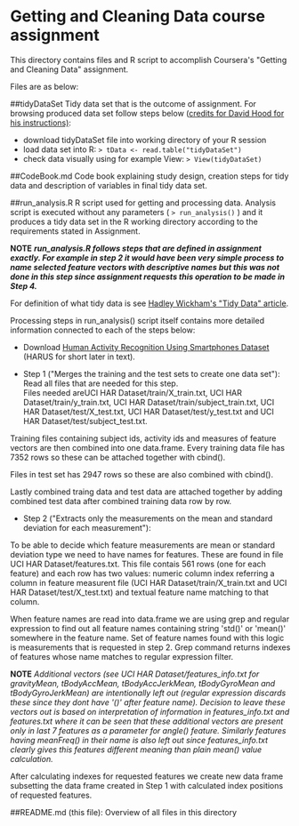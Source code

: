# Getting and Cleaning Data course assignment

This directory contains files and R script to accomplish Coursera's "Getting and Cleaning Data" assignment. 

Files are as below:

##tidyDataSet 
Tidy data set that is the outcome of assignment. For browsing produced data set follow steps below ([credits for David Hood for his instructions)](https://thoughtfulbloke.wordpress.com/2015/09/09/):
* download tidyDataSet file into working directory of your R session
* load data set into R: 
`> tData <- read.table("tidyDataSet")`
* check data visually using for example View: `> View(tidyDataSet)`

##CodeBook.md
Code book explaining study design, creation steps for tidy data and description of variables in final tidy data set.

##run_analysis.R 
R script used for getting and processing data. 
Analysis script is executed without any parameters ( `> run_analysis()` ) and it produces a tidy data set in the R working directory according to the requirements stated in Assignment. 

**NOTE** __*run_analysis.R follows steps that are defined in assignment exactly. For example in step 2 it would have been very simple process to name selected feature vectors with descriptive names but this was not done in this step since assignment requests this operation to be made in Step 4.*__

For definition of what tidy data is see [Hadley Wickham's "Tidy Data" article](http://vita.had.co.nz/papers/tidy-data.pdf).  

Processing steps in run_analysis() script itself contains more detailed information connected to each of the steps below:

* Download [Human Activity Recognition Using Smartphones Dataset](https://d396qusza40orc.cloudfront.net/getdata%2Fprojectfiles%2FUCI%20HAR%20Dataset.zip) (HARUS for short later in text).

* Step 1 ("Merges the training and the test sets to create one data set"): 
Read all files that are needed for this step.  
Files needed areUCI HAR Dataset/train/X_train.txt,  UCI HAR Dataset/train/y_train.txt,  UCI HAR Dataset/train/subject_train.txt,  UCI HAR Dataset/test/X_test.txt,  UCI HAR Dataset/test/y_test.txt and UCI HAR Dataset/test/subject_test.txt. 

Training files containing subject ids, activity ids and measures of feature vectors are then combined into one data.frame. Every training data file has 7352 rows so these can be attached together with cbind(). 

Files in test set has 2947 rows so these are also combined with cbind(). 

Lastly combined traing data and test data are attached together by adding combined test data after combined training data row by row. 

* Step 2 ("Extracts only the measurements on the mean and standard deviation for each measurement"): 

To be able to decide which feature measurements are mean or standard deviation type we need to have names for features. These are found in file UCI HAR Dataset/features.txt. This file contais 561 rows (one for each feature) and each row has two values: numeric column index referring a column in feature measurent file (UCI HAR Dataset/train/X_train.txt and UCI HAR Dataset/test/X_test.txt) and textual feature name matching to that column. 

When feature names are read into data.frame we are using grep and regular expression to find out all feature names containing string 'std()' or 'mean()' somewhere in the feature name. Set of feature names found with this logic is measurements that is requested in step 2. Grep command returns indexes of features whose name matches to regular expression filter. 

**NOTE** *Additional vectors (see UCI HAR Dataset/features_info.txt for gravityMean, tBodyAccMean, tBodyAccJerkMean, tBodyGyroMean and tBodyGyroJerkMean) are intentionally left out (regular expression discards these since they dont have '()' after feature name). Decision to leave these vectors out is based on interpretation of information in features_info.txt and features.txt where it can be seen that these additional vectors are present only in last 7 features as a parameter for angle() feature. Similarly features having meanFreq() in their name is also left out since features_info.txt clearly gives this features different meaning than plain mean() value calculation.*

After calculating indexes for requested features we create new data frame subsetting the data frame created in Step 1 with calculated index positions of requested features.

##README.md
(this file): Overview of all files in this directory
